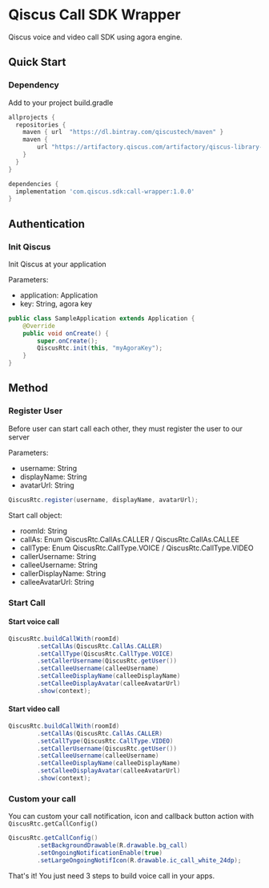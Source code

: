 # Qiscus Call SDK Wrapper

Qiscus voice and video call SDK using agora engine.

## Quick Start

### Dependency

Add to your project build.gradle

```groovy
allprojects {
  repositories {
    maven { url  "https://dl.bintray.com/qiscustech/maven" }
    maven {
        url "https://artifactory.qiscus.com/artifactory/qiscus-library-open-source"
    }
  }
}
```

```groovy
dependencies {
  implementation 'com.qiscus.sdk:call-wrapper:1.0.0'
}
```

## Authentication

### Init Qiscus

Init Qiscus at your application

Parameters:
* application: Application
* key: String, agora key

```java
public class SampleApplication extends Application {
    @Override
    public void onCreate() {
        super.onCreate();
        QiscusRtc.init(this, "myAgoraKey");
    }
}
```

## Method

### Register User

Before user can start call each other, they must register the user to our server

Parameters:
* username: String
* displayName: String
* avatarUrl: String

```java
QiscusRtc.register(username, displayName, avatarUrl);
```

Start call object:

* roomId: String
* callAs: Enum QiscusRtc.CallAs.CALLER / QiscusRtc.CallAs.CALLEE
* callType: Enum QiscusRtc.CallType.VOICE / QiscusRtc.CallType.VIDEO
* callerUsername: String
* calleeUsername: String
* callerDisplayName: String
* calleeAvatarUrl: String

### Start Call

#### Start voice call

```java
QiscusRtc.buildCallWith(roomId)
        .setCallAs(QiscusRtc.CallAs.CALLER)
        .setCallType(QiscusRtc.CallType.VOICE)
        .setCallerUsername(QiscusRtc.getUser())
        .setCalleeUsername(calleeUsername)
        .setCalleeDisplayName(calleeDisplayName)
        .setCalleeDisplayAvatar(calleeAvatarUrl)
        .show(context);
```
#### Start video call

```java
QiscusRtc.buildCallWith(roomId)
        .setCallAs(QiscusRtc.CallAs.CALLER)
        .setCallType(QiscusRtc.CallType.VIDEO)
        .setCallerUsername(QiscusRtc.getUser())
        .setCalleeUsername(calleeUsername)
        .setCalleeDisplayName(calleeDisplayName)
        .setCalleeDisplayAvatar(calleeAvatarUrl)
        .show(context);
```

### Custom your call

You can custom your call notification, icon and callback button action with ```QiscusRtc.getCallConfig()```

```java
QiscusRtc.getCallConfig()
        .setBackgroundDrawable(R.drawable.bg_call)
        .setOngoingNotificationEnable(true)
        .setLargeOngoingNotifIcon(R.drawable.ic_call_white_24dp);
```

That's it! You just need 3 steps to build voice call in your apps.